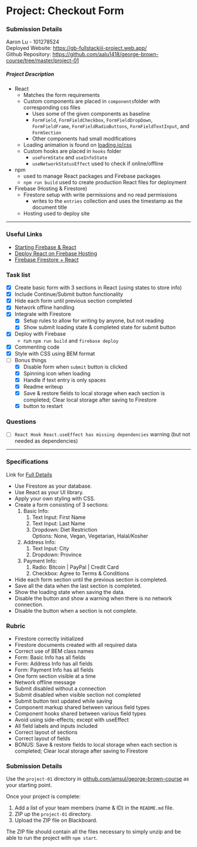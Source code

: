 # Project: Checkout Form
### Submission Details
Aaron Lu - 101278524  
Deployed Website:  https://gb-fullstackiii-project.web.app/  
Github Repository: https://github.com/aalu1418/george-brown-course/tree/master/project-01

##### Project Description
- React
  - Matches the form requirements
  - Custom components are placed in ```components```folder with corresponding css files
    - Uses some of the given components as baseline
    - ```FormField```, ```FormFieldCheckbox```, ```FormFieldDropDown```, ```FormFieldFrame```, ```FormFieldRadioButtons```, ```FormFieldTextInput```, and ```FormSection```
    - Other components had small modifications
  - Loading animation is found on [loading.io/css](https://loading.io/css/)
  - Custom hooks are placed in ```hooks``` folder
    - ```useFormState``` and ```useInfoState```
    - ```useNetworkStatusEffect``` used to check if online/offline
- npm
  - used to manage React packages and Firebase packages
  - ```npm run build``` used to create production React files for deployment
- Firebase (Hosting & Firestore)
  - Firestore setup with write permissions and no read permissions
    - writes to the ```entries``` collection and uses the timestamp as the document title
  - Hosting used to deploy site
---

### Useful Links
- [Starting Firebase & React](https://www.youtube.com/watch?v=mwNATxfUsgI)
- [Deploy React on Firebase Hosting](https://www.codementor.io/yurio/all-you-need-is-react-firebase-4v7g9p4kf)
- [Firebase Firestore + React](https://medium.com/get-it-working/get-googles-firestore-working-with-react-c78f198d2364)

### Task list
- [x] Create basic form with 3 sections in React (using states to store info)
- [x] Include Continue/Submit button functionality
- [x] Hide each form until previous section completed
- [x] Network offline handling
- [x] Integrate with Firestore
  - [x] Setup rules to allow for writing by anyone, but not reading
  - [x] Show submit loading state & completed state for submit button
- [x] Deploy with Firebase
  - run ```npm run build``` and ```firebase deploy```
- [x] Commenting code
- [x] Style with CSS using BEM format
- [ ] Bonus things
  - [x] Disable form when ```submit``` button is clicked
  - [x] Spinning icon when loading
  - [x] Handle if text entry is only spaces
  - [x] Readme writeup
  - [x] Save & restore fields to local storage when each section is completed; Clear local storage after saving to Firestore
  - [x] button to restart

### Questions
- [ ] ```React Hook React.useEffect has missing dependencies``` warning (but not needed as dependencies)

---
### Specifications
Link for [Full Details](https://www.notion.so/Project-Checkout-Form-cc2deee7fee94165a5678ba5958242a7)
- Use Firestore as your database.
- Use React as your UI library.
- Apply your own styling with CSS.
- Create a form consisting of 3 sections:
    1. Basic Info:
        1. Text Input: First Name
        2. Text Input: Last Name
        3. Dropdown: Diet Restriction  
            Options: None, Vegan, Vegetarian, Halal/Kosher
    2. Address Info:
        1. Text Input: City
        2. Dropdown: Province
    3. Payment Info:
        1. Radio: Bitcoin | PayPal | Credit Card
        2. Checkbox: Agree to Terms & Conditions
- Hide each form section until the previous section is completed.
- Save all the data when the last section is completed.
- Show the loading state when saving the data.
- Disable the button and show a warning when there is no network connection.
- Disable the button when a section is not complete.

### Rubric
- Firestore correctly initialized
- Firestore documents created with all required data
- Correct use of BEM class names
- Form: Basic Info has all fields
- Form: Address Info has all fields
- Form: Payment Info has all fields
- One form section visible at a time
- Network offline message
- Submit disabled without a connection
- Submit disabled when visible section not completed
- Submit button text updated while saving
- Component markup shared between various field types
- Component hooks shared between various field types
- Avoid using side-effects; except with useEffect
- All field labels and inputs included
- Correct layout of sections
- Correct layout of fields
- BONUS: Save & restore fields to local storage when each section is completed; Clear local storage after saving to Firestore

### Submission Details
Use the `project-01` directory in [github.com/amsul/george-brown-course](https://github.com/amsul/george-brown-course) as your starting point.

Once your project is complete:

1. Add a list of your team members (name & ID) in the `README.md` file.
2. ZIP up the `project-01` directory.
3. Upload the ZIP file on Blackboard.

The ZIP file should contain all the files necessary to simply unzip and be able to run the project with `npm start`.
